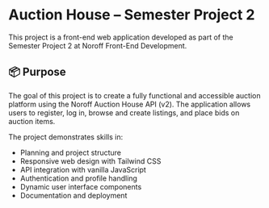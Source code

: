 # Auction House – Semester Project 2

This project is a front-end web application developed as part of the Semester Project 2 at Noroff Front-End Development.

## 📦 Purpose

The goal of this project is to create a fully functional and accessible auction platform using the Noroff Auction House API (v2). The application allows users to register, log in, browse and create listings, and place bids on auction items.

The project demonstrates skills in:
- Planning and project structure
- Responsive web design with Tailwind CSS
- API integration with vanilla JavaScript
- Authentication and profile handling
- Dynamic user interface components
- Documentation and deployment
